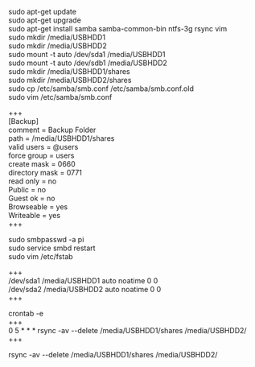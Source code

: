 sudo apt-get update  
sudo apt-get upgrade  
sudo apt-get install samba samba-common-bin ntfs-3g rsync vim  
sudo mkdir /media/USBHDD1  
sudo mkdir /media/USBHDD2  
sudo mount -t auto /dev/sda1 /media/USBHDD1  
sudo mount -t auto /dev/sdb1 /media/USBHDD2  
sudo mkdir /media/USBHDD1/shares  
sudo mkdir /media/USBHDD2/shares  
sudo cp /etc/samba/smb.conf /etc/samba/smb.conf.old  
sudo vim /etc/samba/smb.conf  
  
+++  
[Backup]  
comment = Backup Folder  
path = /media/USBHDD1/shares  
valid users = @users  
force group = users  
create mask = 0660  
directory mask = 0771  
read only = no  
Public = no  
Guest ok = no  
Browseable = yes  
Writeable = yes  
+++  
  
sudo smbpasswd -a pi  
sudo service smbd restart  
sudo vim /etc/fstab  
  
+++  
/dev/sda1 /media/USBHDD1 auto noatime 0 0  
/dev/sda2 /media/USBHDD2 auto noatime 0 0  
+++  
  
crontab -e  
+++  
0 5 * * * rsync -av --delete /media/USBHDD1/shares /media/USBHDD2/  
+++  
  
rsync -av --delete /media/USBHDD1/shares /media/USBHDD2/  
  
